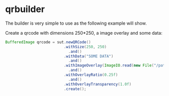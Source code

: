 qrbuilder
=========

The builder is very simple to use as the following example will show.

Create a qrcode with dimensions 250*250, a image overlay and some data:

```java
BufferedImage qrcode = sut.newQRCode()
                          .withSize(250, 250)
                            .and()  
                          .withData("SOME DATA")
                            .and()
                          .withImageOverlay(ImageIO.read(new File("/path/to/overlay/overlay.png")))
                            .and()
                          .withOverlayRatio(0.25f)
                            .and()
                          .withOverlayTransparency(1.0f)
                          .create();
```
